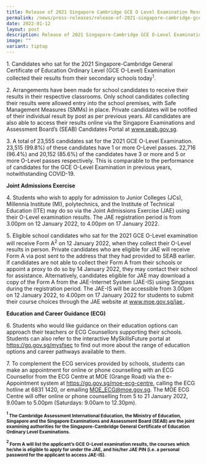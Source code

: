 ```yaml
---
title: Release of 2021 Singapore Cambridge GCE O Level Examination Results
permalink: /news/press-releases/release-of-2021-singapore-cambridge-gce-o-level-examination-results/
date: 2022-01-12
layout: post
description: Release of 2021 Singapore-Cambridge GCE O-Level Examination Results
image: ""
variant: tiptap
---
```

<p>1. Candidates who sat for the 2021 Singapore-Cambridge General Certificate
of Education Ordinary Level (GCE O-Level) Examination collected their results
from their secondary schools today<sup>1</sup>.</p>
<p>2. Arrangements have been made for school candidates to receive their
results in their respective classrooms. Only school candidates collecting
their results were allowed entry into the school premises, with Safe Management
Measures (SMMs) in place. Private candidates will be notified of their
individual result by post as per previous years. All candidates are also
able to access their results online via the Singapore Examinations and
Assessment Board’s (SEAB) Candidates Portal at <a href="https://www.seab.gov.sg/" rel="noopener noreferrer nofollow" target="_blank"><u>www.seab.gov.sg</u></a>.</p>
<p>3. A total of 23,555 candidates sat for the 2021 GCE O-Level Examination.
23,515 (99.8%) of these candidates have 1 or more O-Level passes. 22,716
(96.4%) and 20,152 (85.6%) of the candidates have 3 or more and 5 or more
O-Level passes respectively. This is comparable to the performance of candidates
for the GCE O-Level Examination in previous years, notwithstanding COVID-19.</p>
<p><strong>Joint Admissions Exercise</strong>
</p>
<p>4. Students who wish to apply for admission to Junior Colleges (JCs),
Millennia Institute (MI), polytechnics, and the Institute of Technical
Education (ITE) may do so via the Joint Admissions Exercise (JAE) using
their O-Level examination results. The JAE registration period is from
3.00pm on 12 January 2022, to 4.00pm on 17 January 2022.</p>
<p>5. Eligible school candidates who sat for the 2021 GCE O-Level examination
will receive Form A<sup>2</sup> on 12 January 2022, when they collect their
O-Level results in person. Private candidates who are eligible for JAE
will receive Form A via post sent to the address that they had provided
to SEAB earlier. If candidates are not able to collect their Form A from
their schools or appoint a proxy to do so by 14 January 2022, they may
contact their school for assistance. Alternatively, candidates eligible
for JAE may download a copy of the Form A from the JAE-Internet System
(JAE-IS) using Singpass during the registration period. The JAE-IS will
be accessible from 3.00pm on 12 January 2022, to 4.00pm on 17 January 2022
for students to submit their course choices through the JAE website at
<a href="https://www.seab.gov.sg/" rel="noopener noreferrer nofollow" target="_blank"><u>www.moe.gov.sg/jae</u>
</a>.</p>
<p><strong>Education and Career Guidance (ECG)</strong>
</p>
<p>6. Students who would like guidance on their education options can approach
their teachers or ECG Counsellors supporting their schools. Students can
also refer to the interactive MySkillsFuture portal at <a href="https://www.seab.gov.sg/" rel="noopener noreferrer nofollow" target="_blank"><u>https://go.gov.sg/mysfsec</u></a> to
find out more about the range of education options and career pathways
available to them.</p>
<p>7. To complement the ECG services provided by schools, students can make
an appointment for online or phone counselling with an ECG Counsellor from
the ECG Centre at MOE (Grange Road) via the e-Appointment system at <a href="https://www.seab.gov.sg/" rel="noopener noreferrer nofollow" target="_blank"><u>https://go.gov.sg/moe-ecg-centre</u></a>,
calling the ECG hotline at 6831 1420, or emailing <a href="https://www.seab.gov.sg/" rel="noopener noreferrer nofollow" target="_blank"><u>MOE_ECG@moe.gov.sg</u></a>. The MOE
ECG Centre will offer online or phone counselling from 5 to 21 January
2022, 9.00am to 5.00pm (Saturdays: 9.00am to 12.30pm).</p>
<p><strong><sup><sub>1</sub></sup><sub> The Cambridge Assessment International Education, the Ministry of Education, Singapore and the Singapore Examinations and Assessment Board (SEAB) are the joint examining authorities for the Singapore-Cambridge General Certificate of Education Ordinary Level Examinations.</sub></strong>
</p>
<p><strong><sup><sub>2 </sub></sup><sub>Form A will list the applicant’s GCE O-Level examination results, the courses which he/she is eligible to apply for under the JAE, and his/her JAE PIN (i.e. a personal password for the applicant to access JAE-IS).</sub></strong>
</p>
<p></p>
